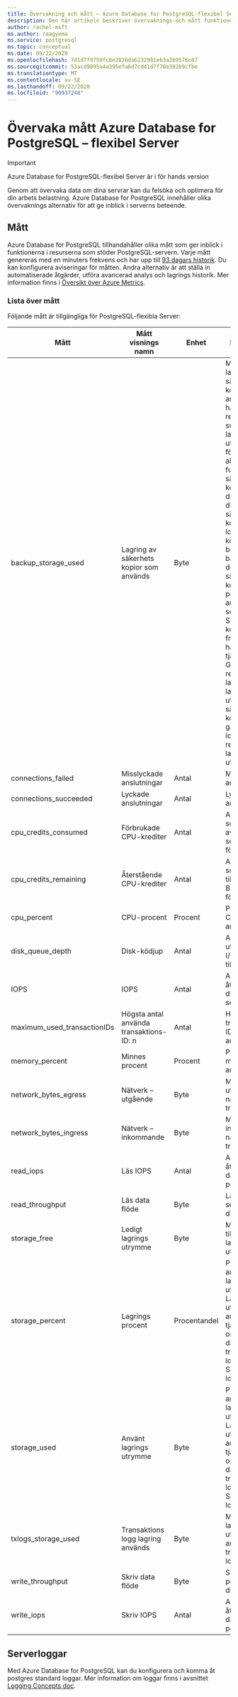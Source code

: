 ```yaml
---
title: Övervakning och mått – Azure Database for PostgreSQL-flexibel Server
description: Den här artikeln beskriver övervaknings-och mått funktioner i Azure Database for PostgreSQL-flexibel Server.
author: rachel-msft
ms.author: raagyema
ms.service: postgresql
ms.topic: conceptual
ms.date: 09/22/2020
ms.openlocfilehash: 7d1d7f9759fc8e2826da6232981eb3a389576c07
ms.sourcegitcommit: 53acd9895a4a395efa6d7cd41d7f78e392b9cfbe
ms.translationtype: MT
ms.contentlocale: sv-SE
ms.lasthandoff: 09/22/2020
ms.locfileid: "90937248"
---
```

# <a name="monitor-metrics-azure-database-for-postgresql---flexible-server"></a>Övervaka mått Azure Database for PostgreSQL – flexibel Server

> [!IMPORTANT]
> Azure Database for PostgreSQL-flexibel Server är i för hands version

Genom att övervaka data om dina servrar kan du felsöka och optimera för din arbets belastning. Azure Database for PostgreSQL innehåller olika övervaknings alternativ för att ge inblick i serverns beteende.

## <a name="metrics"></a>Mått
Azure Database for PostgreSQL tillhandahåller olika mått som ger inblick i funktionerna i resurserna som stöder PostgreSQL-servern. Varje mått genereras med en minuters frekvens och har upp till [93 dagars historik](../../azure-monitor/platform/data-platform-metrics.md#retention-of-metrics). Du kan konfigurera aviseringar för måtten. Andra alternativ är att ställa in automatiserade åtgärder, utföra avancerad analys och lagrings historik. Mer information finns i [Översikt över Azure Metrics](../../azure-monitor/platform/data-platform-metrics.md).

### <a name="list-of-metrics"></a>Lista över mått
Följande mått är tillgängliga för PostgreSQL-flexibla Server:


|Mått|Mått visnings namn|Enhet|Beskrivning|
|---|---|---|---|
| backup_storage_used | Lagring av säkerhets kopior som används | Byte | Mängden lagring av säkerhets kopior som används. Det här måttet representerar summan av lagrings utrymme som förbrukas av alla fullständiga säkerhets kopior av databasen, differentiella säkerhets kopior och logg säkerhets kopior som bevaras baserat på den kvarhållna säkerhets kopie perioden som angetts för servern. Säkerhets kopierings frekvensen är hanterad av tjänsten. För Geo-redundant lagring är lagrings utrymmet för säkerhets kopiering två gånger för det lokalt redundanta lagrings utrymmet. |
| connections_failed | Misslyckade anslutningar | Antal | Misslyckade anslutningar. |
| connections_succeeded | Lyckade anslutningar | Antal | Lyckade anslutningar. |
| cpu_credits_consumed | Förbrukade CPU-krediter | Antal | Antal krediter som används av den flexibla servern. Gäller för burst-nivå. |
| cpu_credits_remaining | Återstående CPU-krediter | Antal | Antal krediter som är tillgängliga för Burst. Gäller för burst-nivå. |
| cpu_percent | CPU-procent | Procent | Procent andel CPU som används. | 
| disk_queue_depth | Disk-ködjup | Antal | Antal utestående I/O-åtgärder till data disken. |
| IOPS | IOPS | Antal | Antal I/O-åtgärder till disk per sekund. |
| maximum_used_transactionIDs | Högsta antal använda transaktions-ID: n | Antal | Högsta transaktions-ID som används. |
| memory_percent | Minnes procent | Procent | Procent andel minne som används. |
| network_bytes_egress | Nätverk – utgående | Byte | Mängden utgående nätverks trafik. |
| network_bytes_ingress | Nätverk – inkommande | Byte | Mängden inkommande nätverks trafik. |
| read_iops | Läs IOPS | Antal | Antal Läs åtgärder för data diskar I/O per sekund. |
| read_throughput | Läs data flöde | Byte | Lästa byte per sekund från disk. |
| storage_free | Ledigt lagrings utrymme | Byte | Mängden tillgängligt lagrings utrymme. |
| storage_percent | Lagrings procent | Procentandel | Procent av använt lagrings utrymme. Lagrings utrymmet som används av tjänsten kan omfatta databasfilerna, transaktions loggarna och Server loggarna.|
| storage_used | Använt lagrings utrymme | Byte | Procent av använt lagrings utrymme. Lagrings utrymmet som används av tjänsten kan omfatta databasfilerna, transaktions loggarna och Server loggarna. |
| txlogs_storage_used | Transaktions logg lagring används | Byte | Mängden lagrings utrymme som används av transaktions loggarna. | 
| write_throughput | Skriv data flöde | Byte | Skrivna byte per sekund till disk. |
| write_iops | Skriv IOPS | Antal | Antal Skriv åtgärder för data diskar I/O per sekund. |

## <a name="server-logs"></a>Serverloggar
Med Azure Database for PostgreSQL kan du konfigurera och komma åt postgres standard loggar. Mer information om loggar finns i avsnittet [Logging Concepts doc](concepts-logging.md).
